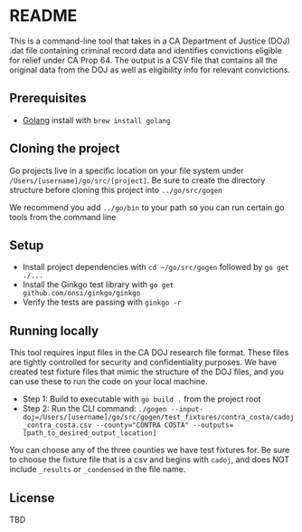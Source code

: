 # README

This is a command-line tool that takes in a CA Department of Justice (DOJ) .dat file containing criminal record data and identifies convictions eligible for relief under CA Prop 64. 
The output is a CSV file that contains all the original data from the DOJ as well as eligibility info for relevant convictions.

## Prerequisites

 - [Golang]() install with `brew install golang`
 
## Cloning the project

Go projects live in a specific location on your file system under `/Users/[username]/go/src/[project]`.
Be sure to create the directory structure before cloning this project into `../go/src/gogen`

We recommend you add `../go/bin` to your path so you can run certain go tools from the command line 

## Setup

 - Install project dependencies with `cd ~/go/src/gogen` followed by `go get ./...`
 - Install the Ginkgo test library with `go get github.com/onsi/ginkgo/ginkgo`
 - Verify the tests are passing with `ginkgo -r`
 
## Running locally

This tool requires input files in the CA DOJ research file format. These files are tightly controlled for security and confidentiality purposes. 
We have created test fixture files that mimic the structure of the DOJ files, and you can use these to run the code on your local machine.
 - Step 1: Build to executable with `go build .` from the project root
 - Step 2: Run the CLI command: `./gogen --input-doj=/Users/[username]/go/src/gogen/test_fixtures/contra_costa/cadoj_contra_costa.csv --county="CONTRA COSTA" --outputs=[path_to_desired_output_location]`
 
 You can choose any of the three counties we have test fixtures for. Be sure to choose the fixture file that is a csv and begins with `cadoj`, and does NOT include `_results` or `_condensed` in the file name.
 
## License

TBD
